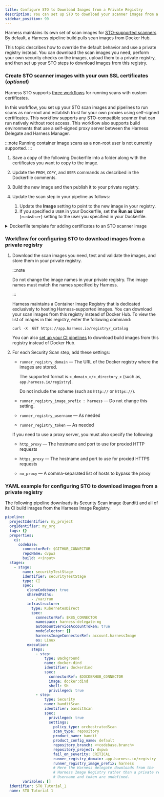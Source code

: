 ```yaml
---
title: Configure STO to Download Images from a Private Registry
description: You can set up STO to download your scanner images from a private registry instead of Docker Hub.
sidebar_position: 90
---
```


Harness maintains its own set of scan images for [STO-supported scanners](/docs/security-testing-orchestration/sto-techref-category/security-step-settings-reference.md#scanners-target-types-and-scan-approach). By default, a Harness pipeline build pulls scan images from Docker Hub.

This topic describes how to override the default behavior and use a private registry instead. You can download the scan images you need, perform your own security checks on the images, upload them to a private registry, and then set up your STO steps to download images from this registry. 

### Create STO scanner images with your own SSL certificates (_optional_)

Harness STO supports [three workflows](/docs/security-testing-orchestration/use-sto/set-up-sto-pipelines/add-custom-certs/ssl-setup-in-sto#supported-workflows-for-adding-custom-ssl-certificates) for running scans with custom certificates.

In this workflow, you set up your STO scan images and pipelines to run scans as non-root and establish trust for your own proxies using self-signed certificates. This workflow supports any STO-compatible scanner that can run natively without root access. This workflow also supports build environments that use a self-signed proxy server between the Harness Delegate and Harness Manager.

:::note
Running container image scans as a non-root user is not currently supported.
:::

1. Save a copy of the following Dockerfile into a folder along with the certificates you want to copy to the image.

2. Update the `FROM`, `COPY`, and `USER` commands as described in the Dockerfile comments.

3. Build the new image and then publish it to your private registry.

4. Update the scan step in your pipeline as follows:

   1. Update the **Image** setting to point to the new image in your registry.
   2. If you specified a `USER` in your Dockerfile, set the **Run as User** (`runAsUser`) setting to the user you specified in your Dockerfile.

<details><summary>Dockerfile template for adding certificates to an STO scanner image</summary>

``` bash
# STEP 1 
# Specify the STO scanner image where you want to add your certificates
# For a list of all images in the Harness Container Registry, run the following:
#     curl -X  GET https://app.harness.io/registry/_catalog
FROM harness/twistlock-job-runner:latest as scanner

# FYI Root access is required to load and trust certificates
USER root

# STEP 2 
# Copy your certificates to the engine
# You can copy multiple ca from completely different paths into SHARE_CA_PATH
COPY ./CERTIFICATE_1.pem ../another-folder/CERTIFICATE_2.pem /shared/customer_artifacts/certificates/


# FYI establishes trust for certificates in Python and the OS 
RUN sto_plugin --trust-certs
# Optional: To trust certificates for Java for tools such as
# - Black Duck Hub
# - Checkmarx
# - Sonarqube
# - Veracode
# - NexusIQ
# RUN sh /bin/setup.sh 

# STEP 3 (optional)
# Create a user and assume limited permission user
# If you set this, you need to add runAsUser setting in the scan step
#     i.e., runAsUser: "1000"
USER 1000

```

</details>

### Workflow for configuring STO to download images from a private registry

1. Download the scan images you need, test and validate the images, and store them in your private registry. 

   :::note
   
   Do not change the image names in your private registry. The image names must match the names specified by Harness.

   :::

   Harness maintains a Container Image Registry that is dedicated exclusively to hosting Harness-supported images. You can download your scan images from this registry instead of Docker Hub. To view the list of images in this registry, enter the following command:
   ```
   curl -X  GET https://app.harness.io/registry/_catalog
   ```
   You can also [set up your CI pipelines](/docs/platform/connectors/artifact-repositories/connect-to-harness-container-image-registry-using-docker-connector) to download build images from this registry instead of Docker Hub.

2. For each Security Scan step, add these settings:

   * `runner_registry_domain`  —  The URL of the Docker registry where the images are stored. 
     
     The supported format is `<_domain_>/<_directory_>` (such as, `app.harness.io/registry`). 
     
     Do not include the scheme (such as `http://` or `https://`).

   * `runner_registry_image_prefix : harness` — Do not change this setting. 

   * `runner_registry_username`  — As needed

   * `runner_registry_token`  — As needed

   If you need to use a proxy server, you must also specify the following: 

   * `http_proxy`  —  The hostname and port to use for proxied HTTP requests
  
   * `https_proxy`  —  The hostname and port to use for proxied HTTPS requests

   * `no_proxy`  — A comma-separated list of hosts to bypass the proxy


### YAML example for configuring STO to download images from a private registry

The following pipeline downloads its Security Scan image (bandit) and all of its CI build images from the Harness Image Registry. 

```yaml
pipeline:
  projectIdentifier: my_project
  orgIdentifier: my_org
  tags: {}
  properties:
    ci:
      codebase:
        connectorRef: $GITHUB_CONNECTOR
        repoName: dvpwa
        build: <+input>
  stages:
    - stage:
        name: securityTestStage
        identifier: securityTestStage
        type: CI
        spec:
          cloneCodebase: true
          sharedPaths:
            - /var/run
          infrastructure:
            type: KubernetesDirect
            spec:
              connectorRef: $K8S_CONNECTOR
              namespace: harness-delegate-ng
              automountServiceAccountToken: true
              nodeSelector: {}
              harnessImageConnectorRef: account.harnessImage
              os: Linux
          execution:
            steps:
              - step:
                  type: Background
                  name: docker-dind
                  identifier: dockerdind
                  spec:
                    connectorRef: $DOCKERHUB_CONNECTOR
                    image: docker:dind
                    shell: Sh
                    privileged: true
              - step:
                  type: Security
                  name: banditScan
                  identifier: banditScan
                  spec:
                    privileged: true
                    settings:
                      policy_type: orchestratedScan
                      scan_type: repository
                      product_name: bandit
                      product_config_name: default
                      repository_branch: <+codebase.branch>
                      repository_project: dvpwa
                      fail_on_severity: CRITICAL
                      runner_registry_domain: app.harness.io/registry
                      runner_registry_image_prefix: harness
                      # Here the Harness delegate downloads from the 
                      # Harness Image Registry rather than a private registry. 
                      # Username and token are undefined. 
        variables: []
  identifier: STO_Tutorial_1
  name: STO Tutorial 1

```

